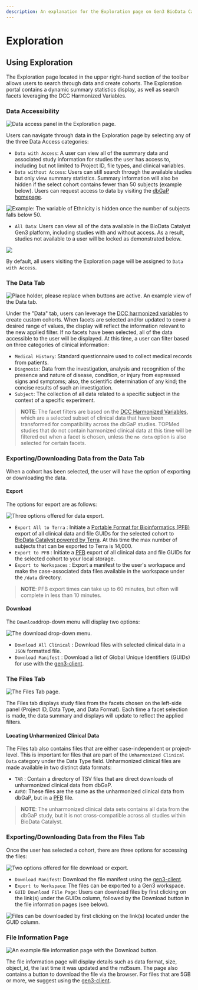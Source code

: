 ```yaml
---
description: An explanation for the Exploration page on Gen3 BioData Catalyst.
---
```


# Exploration

## Using Exploration

The Exploration page located in the upper right-hand section of the toolbar allows users to search through data and create cohorts. The Exploration portal contains a dynamic summary statistics display, as well as search facets leveraging the DCC Harmonized Variables.

### Data Accessibility

![Data access panel in the Exploration page. ](../../.gitbook/assets/image%20%2826%29.png)

Users can navigate through data in the Exploration page by selecting any of the three Data Access categories: 

* `Data with Access`: A user can view all of the summary data and associated study information for studies the user has access to, including but not limited to Project ID, file types, and clinical variables.
* `Data without Access`: Users can still search through the available studies but only view summary statistics. Summary information will also be hidden if the select cohort contains fewer than 50 subjects \(example below\). Users can request access to data by visiting the [dbGaP homepage](https://dbgap.ncbi.nlm.nih.gov/). 

![Example: The variable of Ethnicity is hidden once the number of subjects falls below 50.](../../.gitbook/assets/image%20%2836%29.png)

* `All Data`: Users can view all of the data available in the BioData Catalyst Gen3 platform, including studies with and without access. As a result, studies not available to a user will be locked as demonstrated below.

![](https://blobscdn.gitbook.com/v0/b/gitbook-28427.appspot.com/o/assets%2F-LwOmaDlbanAQ-7fhd89%2F-Lyjh7yZAx0phhN3j_yk%2F-LyjiMBhmdrRF1BFFoZe%2Fimage.png?alt=media&token=c09ee728-403c-407a-9991-0ba9078fe614)

By default, all users visiting the Exploration page will be assigned to `Data with Access`.

### The Data Tab

![Place holder, please replace when buttons are active. An example view of the Data tab.](../../.gitbook/assets/image%20%2819%29.png)

Under the "Data" tab, users can leverage the [DCC harmonized variables](https://chs-nhlbi.org/sites/chs-nhlbi.org/files/page/Stilp_topmed_pheno_harmonization_ccc_portland_2017-03-11.pdf) to create custom cohorts. When facets are selected and/or updated to cover a desired range of values, the display will reflect the information relevant to the new applied filter. If no facets have been selected, all of the data accessible to the user will be displayed. At this time, a user can filter based on three categories of clinical information:

* `Medical History`: Standard questionnaire used to collect medical records from patients.
* `Diagnosis`: Data from the investigation, analysis and recognition of the presence and nature of disease, condition, or injury from expressed signs and symptoms; also, the scientific determination of any kind; the concise results of such an investigation.
* `Subject`: The collection of all data related to a specific subject in the context of a specific experiment.

> **NOTE**: The facet filters are based on the [DCC Harmonized Variables](https://www.nhlbiwgs.org/sites/default/files/pheno_harmonization_guidelines.pdf), which are a selected subset of clinical data that have been transformed for compatibility across the dbGaP studies. TOPMed studies that do not contain harmonized clinical data at this time will be filtered out when a facet is chosen, unless the `no data` option is also selected for certain facets.

### Exporting/Downloading Data from the Data Tab

When a cohort has been selected, the user will have the option of exporting or downloading the data.

#### Export

The options for export are as follows:

![Three options offered for data export.](../../.gitbook/assets/image%20%282%29.png)

* `Export All to Terra` :  Initiate a [Portable Format for Bioinformatics \(PFB\)](pfb-files.md#what-is-a-portable-format-for-bioinformatics-pfb) export of all clinical data and file GUIDs for the selected cohort to [BioData Catalyst powered by Terra](https://datastage.terra.bio/). At this time the max number of subjects that can be exported to Terra is 14,000.
* `Export to PFB` : Initiate a [PFB](./) export of all clinical data and file GUIDs for the selected cohort to your local storage.
* `Export to Workspaces` : Export a manifest to the user's workspace and make the case-associated data files available in the workspace under the `/data` directory.

> **NOTE**: PFB export times can take up to 60 minutes, but often will complete in less than 10 minutes.

#### Download

The `Download`drop-down menu will display two options:

![The download drop-down menu.](../../.gitbook/assets/image%20%281%29.png)

* `Download All Clinical` : Download files with selected clinical data in a `JSON` formatted file.
* `Download Manifest` : Download a list of Global Unique Identifiers \(GUIDs\) for use with the [gen3-client](https://gen3.org/resources/user/gen3-client/).

### The Files Tab

![The Files Tab page.](../../.gitbook/assets/image%20%288%29.png)

The Files tab displays study files from the facets chosen on the left-side panel \(Project ID, Data Type, and Data Format\). Each time a facet selection is made, the data summary and displays will update to reflect the applied filters.

#### Locating Unharmonized Clinical Data

The Files tab also contains files that are either case-independent or project-level. This is important for files that are part of the `Unharmonized Clinical Data` category under the Data Type field. Unharmonized clinical files are made available in two distinct data formats: 

* `TAR` : Contain a directory of TSV files that are direct downloads of unharmonized clinical data from dbGaP.
* `AVRO`: These files are the same as the unharmonized clinical data from dbGaP, but in a [PFB](pfb-files.md#what-is-a-portable-format-for-bioinformatics-pfb) file.

> **NOTE**: The unharmonized clinical data sets contains all data from the dbGaP study, but it is not cross-compatible across all studies within BioData Catalyst.

### Exporting/Downloading Data from the Files Tab

Once the user has selected a cohort, there are three options for accessing the files: 

![Two options offered for file download or export. ](../../.gitbook/assets/image%20%284%29.png)

* `Download Manifest`: Download the file manifest using the [gen3-client](https://gen3.org/resources/user/gen3-client/). 
* `Export to Workspace`: The files can be exported to a Gen3 workspace.
* `GUID Download File Page`:  Users can download files by first clicking on the link\(s\) under the GUIDs column, followed by the Download button in the file information pages \(see below\).

![Files can be downloaded by first clicking on the link\(s\) located under the GUID column.](../../.gitbook/assets/image%20%2833%29.png)

### File Information Page

![An example file information page with the Download button. ](../../.gitbook/assets/image%20%2811%29.png)

The file information page will display details such as data format, size, object\_id, the last time it was updated and the md5sum. The page also contains a button to download the file via the browser. For files that are 5GB or more, we suggest using the [gen3-client](https://gen3.org/resources/user/gen3-client/).

